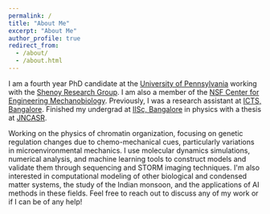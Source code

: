 ```yaml
---
permalink: /
title: "About Me" 
excerpt: "About Me"
author_profile: true
redirect_from: 
  - /about/
  - /about.html
---
```


I am a fourth year PhD candidate at the [University of Pennsylvania](https://www.upenn.edu) working with the [Shenoy Research Group](https://shenoy.seas.upenn.edu). I am also a member of the [NSF Center for Engineering Mechanobiology](https://cemb.upenn.edu). Previously, I was a research assistant at [ICTS, Bangalore](https://www.icts.res.in). Finished my undergrad at [IISc, Bangalore](https://iisc.ac.in) in physics with a thesis at [JNCASR](https://www.jncasr.ac.in/home). 

Working on the physics of chromatin organization, focusing on genetic regulation changes due to chemo-mechanical cues, particularly variations in microenvironmental mechanics. I use molecular dynamics simulations, numerical analysis, and machine learning tools to construct models and validate them through sequencing and STORM imaging techniques. I'm also interested in computational modeling of other biological and condensed matter systems, the study of the Indian monsoon, and the applications of AI methods in these fields. Feel free to reach out to discuss any of my work or if I can be of any help!
